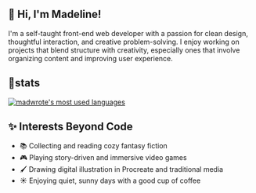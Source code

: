 ## 👋 Hi, I'm Madeline!

I'm a self-taught front-end web developer with a passion for clean design, thoughtful interaction, and creative problem-solving. 
I enjoy working on projects that blend structure with creativity, especially ones that involve organizing content and improving user experience.

## 🌱stats

<!--<a href="https://github.com/knovu/knovu">
  <img align="center" src="https://github-readme-stats.vercel.app/api?username=madwrote&show_icons=true&line_height=27&count_private=true&theme=vue-dark" alt="madwrote's GitHub Stats" />
</a>-->
<a href="https://github.com/knovu/knovu">
  <img align="center" src="https://github-readme-stats.vercel.app/api/top-langs/?username=madwrote&langs_count=3&theme=dracula" alt="madwrote's most used languages" />
</a>

<!--![GitHub Trophies](https://github-profile-trophy.vercel.app/?username=your-username&theme=darkhub&no-bg=true)-->

<!--## 🌱 projects im working on-->

## ✨ Interests Beyond Code

- 📚 Collecting and reading cozy fantasy fiction  
- 🎮 Playing story-driven and immersive video games  
- 🖌️ Drawing digital illustration in Procreate and traditional media
- ☀️ Enjoying quiet, sunny days with a good cup of coffee  

<!---
madwrote/madwrote is a ✨ special ✨ repository because its `README.md` (this file) appears on your GitHub profile.
You can click the Preview link to take a look at your changes.
- 👋 Hi, I’m @madwrote
- 👀 I’m interested in ...
- 🌱 I’m currently learning ...
- 💞️ I’m looking to collaborate on ...
- 📫 How to reach me ...
- 😄 Pronouns: ...
- ⚡ Fun fact: ...
--->
